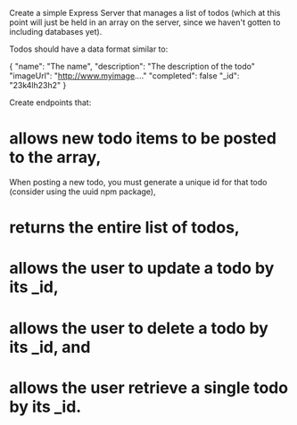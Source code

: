 Create a simple Express Server that manages a list of todos (which at this point will just be held in an array on the server, since we haven't gotten to including databases yet).

Todos should have a data format similar to:

{
    "name": "The name",
    "description": "The description of the todo"
    "imageUrl": "http://www.myimage...."
    "completed": false
    "_id": "23k4lh23h2"
}

Create endpoints that:

#   allows new todo items to be posted to the array,
When posting a new todo, you must generate a unique id for that todo (consider using the uuid npm package),

#   returns the entire list of todos,

#   allows the user to update a todo by its _id,

#   allows the user to delete a todo by its _id, and

#   allows the user retrieve a single todo by its _id.